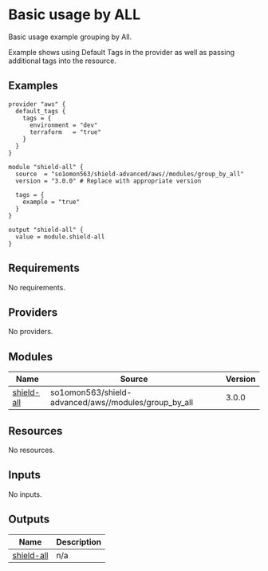 # Basic usage by ALL

Basic usage example grouping by All.

Example shows using Default Tags in the provider as well as passing additional tags into the resource.

<!-- BEGINNING OF PRE-COMMIT-TERRAFORM DOCS HOOK -->


## Examples

```hcl
provider "aws" {
  default_tags {
    tags = {
      environment = "dev"
      terraform   = "true"
    }
  }
}

module "shield-all" {
  source  = "so1omon563/shield-advanced/aws//modules/group_by_all"
  version = "3.0.0" # Replace with appropriate version

  tags = {
    example = "true"
  }
}

output "shield-all" {
  value = module.shield-all
}
```

## Requirements

No requirements.

## Providers

No providers.

## Modules

| Name | Source | Version |
|------|--------|---------|
| <a name="module_shield-all"></a> [shield-all](#module\_shield-all) | so1omon563/shield-advanced/aws//modules/group_by_all | 3.0.0 |

## Resources

No resources.

## Inputs

No inputs.

## Outputs

| Name | Description |
|------|-------------|
| <a name="output_shield-all"></a> [shield-all](#output\_shield-all) | n/a |


<!-- END OF PRE-COMMIT-TERRAFORM DOCS HOOK -->
